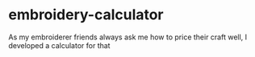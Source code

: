 # embroidery-calculator
As my embroiderer friends always ask me how to price their craft well, I developed a calculator for that
